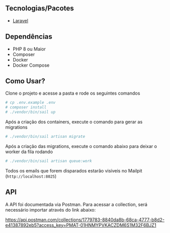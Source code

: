 ## Tecnologias/Pacotes

- [Laravel](https://laravel.com/docs/master)

## Dependências

- PHP 8 ou Maior
- Composer
- Docker
- Docker Compose

## Como Usar?

Clone o projeto e acesse a pasta e rode os seguintes comandos

```bash
# cp .env.example .env
# composer install
# ./vendor/bin/sail up
```
Após a criação dos containers, execute o comando para gerar as migrations

```bash
# ./vendor/bin/sail artisan migrate
```
Após a criação das migrations, execute o comando abaixo para deixar o worker da fila rodando

```bash
# ./vendor/bin/sail artisan queue:work
```

Todos os emails que forem disparados estarão visíveis no Mailpit (`http://localhost:8025`)

## API

A API foi documentada via Postman. Para acessar a collection, será necessário importar através do link abaixo:

https://api.postman.com/collections/1779783-8840da8b-68ca-4777-b8d2-e41387892eb5?access_key=PMAT-01HNMYPVKACZDM6S1M32F6BJZ1
